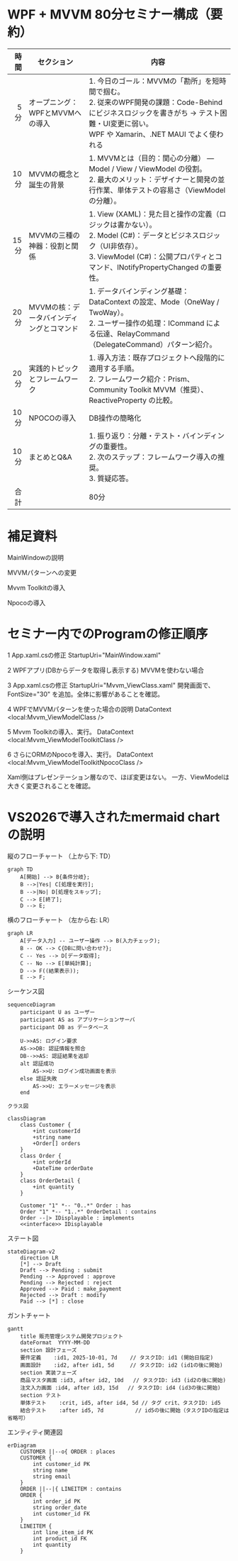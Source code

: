 # WPF + MVVM 80分セミナー構成（要約）

| 時間 | セクション | 内容 |
|---:|---|---|
| 5分 | オープニング：WPFとMVVMへの導入 | 1. 今日のゴール：MVVMの「勘所」を短時間で掴む。<br>2. 従来のWPF開発の課題：Code-Behindにビジネスロジックを書きがち → テスト困難・UI変更に弱い。<br>WPF や Xamarin、.NET MAUI でよく使われる |
| 10分 | MVVMの概念と誕生の背景 | 1. MVVMとは（目的：関心の分離） — Model / View / ViewModel の役割。<br>2. 最大のメリット：デザイナーと開発の並行作業、単体テストの容易さ（ViewModelの分離）。 |
| 15分 | MVVMの三種の神器：役割と関係 | 1. View (XAML)：見た目と操作の定義（ロジックは書かない）。<br>2. Model (C#)：データとビジネスロジック（UI非依存）。<br>3. ViewModel (C#)：公開プロパティとコマンド、INotifyPropertyChanged の重要性。 |
| 20分 | MVVMの核：データバインディングとコマンド | 1. データバインディング基礎：DataContext の設定、Mode（OneWay / TwoWay）。<br>2. ユーザー操作の処理：ICommand による伝達、RelayCommand（DelegateCommand）パターン紹介。 |
| 20分 | 実践的トピックとフレームワーク | 1. 導入方法：既存プロジェクトへ段階的に適用する手順。<br>2. フレームワーク紹介：Prism、Community Toolkit MVVM（推奨）、ReactiveProperty の比較。 |
| 10分 | NPOCOの導入 | DB操作の簡略化 |
| 10分 | まとめとQ&A | 1. 振り返り：分離・テスト・バインディングの重要性。<br>2. 次のステップ：フレームワーク導入の推奨。<br>3. 質疑応答。 |
| 合計 |  | 80分 |


# 補足資料

MainWindowの説明

MVVMパターンへの変更

Mvvm Toolkitの導入

Npocoの導入

# セミナー内でのProgramの修正順序

1 App.xaml.csの修正 StartupUri="MainWindow.xaml"

2 WPFアプリ(DBからデータを取得し表示する) MVVMを使わない場合

3 App.xaml.csの修正 StartupUri="Mvvm_ViewClass.xaml"
	開発画面で、 FontSize="30" を追加。全体に影響があることを確認。

4 WPFでMVVMパターンを使った場合の説明 DataContext <local:Mvvm_ViewModelClass />

5 Mvvm Toolkitの導入、実行。 DataContext <local:Mvvm_ViewModelToolkitClass />

6 さらにORMのNpocoを導入、実行。 DataContext <local:Mvvm_ViewModelToolkitNpocoClass />

Xaml側はプレゼンテーション層なので、ほぼ変更はない。
一方、ViewModelは大きく変更されることを確認。

# VS2026で導入されたmermaid chart の説明

縦のフローチャート （上から下: TD）
```mermaid
graph TD
    A[開始] --> B{条件分岐};
    B -->|Yes| C[処理を実行];
    B -->|No| D[処理をスキップ];
    C --> E[終了];
    D --> E;
```
横のフローチャート （左から右: LR）
```mermaid
graph LR
    A[データ入力] -- ユーザー操作 --> B(入力チェック);
    B -- OK --> C{DBに問い合わせ?};
    C -- Yes --> D[データ取得];
    C -- No --> E[単純計算];
    D --> F((結果表示));
    E --> F;
```
シーケンス図
```mermaid
sequenceDiagram
    participant U as ユーザー
    participant AS as アプリケーションサーバ
    participant DB as データベース

    U->>AS: ログイン要求
    AS->>DB: 認証情報を照合
    DB-->>AS: 認証結果を返却
    alt 認証成功
        AS->>U: ログイン成功画面を表示
    else 認証失敗
        AS->>U: エラーメッセージを表示
    end
```
    クラス図 
```mermaid
classDiagram
    class Customer {
        +int customerId
        +string name
        +Order[] orders
    }
    class Order {
        +int orderId
        +DateTime orderDate
    }
    class OrderDetail {
        +int quantity
    }

    Customer "1" *-- "0..*" Order : has
    Order "1" *-- "1..*" OrderDetail : contains
    Order --|> IDisplayable : implements
    <<interface>> IDisplayable
```
ステート図
```mermaid
stateDiagram-v2
    direction LR
    [*] --> Draft
    Draft --> Pending : submit
    Pending --> Approved : approve
    Pending --> Rejected : reject
    Approved --> Paid : make_payment
    Rejected --> Draft : modify
    Paid --> [*] : close
```
ガントチャート
```mermaid
gantt
    title 販売管理システム開発プロジェクト
    dateFormat  YYYY-MM-DD
    section 設計フェーズ
    要件定義    :id1, 2025-10-01, 7d    // タスクID: id1 (開始日指定)
    画面設計    :id2, after id1, 5d     // タスクID: id2 (id1の後に開始)
    section 実装フェーズ
    商品マスタ画面 :id3, after id2, 10d   // タスクID: id3 (id2の後に開始)
    注文入力画面 :id4, after id3, 15d   // タスクID: id4 (id3の後に開始)
    section テスト
    単体テスト    :crit, id5, after id4, 5d // タグ crit、タスクID: id5
    結合テスト    :after id5, 7d          // id5の後に開始（タスクIDの指定は省略可）
```
エンティティ関連図
```mermaid
erDiagram
    CUSTOMER ||--o{ ORDER : places
    CUSTOMER {
        int customer_id PK
        string name
        string email
    }
    ORDER ||--|{ LINEITEM : contains
    ORDER {
        int order_id PK
        string order_date
        int customer_id FK
    }
    LINEITEM {
        int line_item_id PK
        int product_id FK
        int quantity
    }
```

